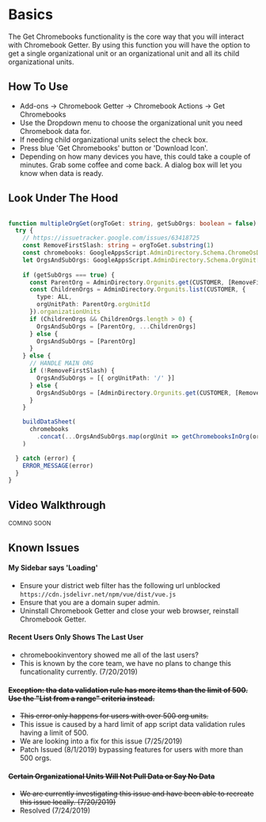 # Basics

The Get Chromebooks functionality is the core way that you will interact with Chromebook Getter.
By using this function you will have the option to get a single organizational unit or an organizational unit and all its child organizational units.

## How To Use

* Add-ons -> Chromebook Getter -> Chromebook Actions -> Get Chromebooks
* Use the Dropdown menu to choose the organizational unit you need Chromebook data for.
* If needing child organizational units select the check box.
* Press blue 'Get Chromebooks' button or 'Download Icon'.
* Depending on how many devices you have, this could take a couple of minutes. Grab some coffee and come back. A dialog box will let you know when data is ready.

## Look Under The Hood

```ts

function multipleOrgGet(orgToGet: string, getSubOrgs: boolean = false) {
  try {
    // https://issuetracker.google.com/issues/63418725
    const RemoveFirstSlash: string = orgToGet.substring(1)
    const chromebooks: GoogleAppsScript.AdminDirectory.Schema.ChromeOsDevices[] = []
    let OrgsAndSubOrgs: GoogleAppsScript.AdminDirectory.Schema.OrgUnit[]
    
    if (getSubOrgs === true) {
      const ParentOrg = AdminDirectory.Orgunits.get(CUSTOMER, [RemoveFirstSlash])
      const ChildrenOrgs = AdminDirectory.Orgunits.list(CUSTOMER, {
        type: ALL,
        orgUnitPath: ParentOrg.orgUnitId 
      }).organizationUnits
      if (ChildrenOrgs && ChildrenOrgs.length > 0) {
        OrgsAndSubOrgs = [ParentOrg, ...ChildrenOrgs]
      } else {
        OrgsAndSubOrgs = [ParentOrg]
      }     
    } else {
      // HANDLE MAIN ORG
      if (!RemoveFirstSlash) {
        OrgsAndSubOrgs = [{ orgUnitPath: '/' }]
      } else {
        OrgsAndSubOrgs = [AdminDirectory.Orgunits.get(CUSTOMER, [RemoveFirstSlash])]
      }   
    }

    buildDataSheet(
      chromebooks
        .concat(...OrgsAndSubOrgs.map(orgUnit => getChromebooksInOrg(orgUnit.orgUnitPath)))
    )

  } catch (error) {
    ERROR_MESSAGE(error)
  }
}

```

## Video Walkthrough

<sup>COMING SOON</sup>

## Known Issues

#### My Sidebar says 'Loading'

* Ensure your district web filter has the following url unblocked `https://cdn.jsdelivr.net/npm/vue/dist/vue.js`
* Ensure that you are a domain super admin.
* Uninstall Chromebook Getter and close your web browser, reinstall Chromebook Getter.

#### Recent Users Only Shows The Last User

* chromebookinventory showed me all of the last users?
* This is known by the core team, we have no plans to change this funcationality currently. (7/20/2019)

#### <del>Exception: tha data validation rule has more items than the limit of 500. Use the "List from a range" criteria instead.</del>

* <del>This error only happens for users with over 500 org units.
* This issue is caused by a hard limit of app script data validation rules having a limit of 500.
* We are looking into a fix for this issue (7/25/2019)</del>
* Patch Issued (8/1/2019) bypassing features for users with more than 500 orgs.

#### <del>Certain Organizational Units Will Not Pull Data or Say No Data</del>

* <del>We are currently investigating this issue and have been able to recreate this issue locally. (7/20/2019)</del>
* Resolved (7/24/2019)
